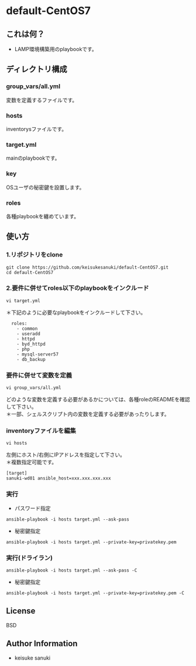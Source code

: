 default-CentOS7
=========

## これは何？

- LAMP環境構築用のplaybookです。

## ディレクトリ構成

### group_vars/all.yml
変数を定義するファイルです。

### hosts
inventorysファイルです。

### target.yml
mainのplaybookです。

### key
OSユーザの秘密鍵を設置します。

### roles
各種playbookを纏めています。

## 使い方

### 1.リポジトリをclone

```
git clone https://github.com/keisukesanuki/default-CentOS7.git
cd default-CentOS7
```

### 2.要件に併せてroles以下のplaybookをインクルード

```
vi target.yml
```

＊下記のように必要なplaybookをインクルードして下さい。

```
  roles:
    - common
    - useradd
    - httpd
    - byd_httpd
    - php
    - mysql-server57
    - db_backup
```

### 要件に併せて変数を定義

```
vi group_vars/all.yml
```

どのような変数を定義する必要があるかについては、各種roleのREADMEを確認して下さい。  
＊一部、シェルスクリプト内の変数を定義する必要があったりします。

### inventoryファイルを編集

```
vi hosts
```

左側にホスト/右側にIPアドレスを指定して下さい。  
＊複数指定可能です。

```
[target]
sanuki-wd01 ansible_host=xxx.xxx.xxx.xxx
```

### 実行


* パスワード指定

```
ansible-playbook -i hosts target.yml --ask-pass
```

* 秘密鍵指定

```
ansible-playbook -i hosts target.yml --private-key=privatekey.pem
```

### 実行(ドライラン)

```
ansible-playbook -i hosts target.yml --ask-pass -C
```

* 秘密鍵指定

```
ansible-playbook -i hosts target.yml --private-key=privatekey.pem -C
```

License
-------

BSD

Author Information
------------------

- keisuke sanuki 
